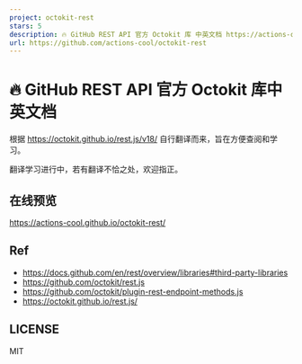 ```yaml
---
project: octokit-rest
stars: 5
description: 🔥 GitHub REST API 官方 Octokit 库 中英文档 https://actions-cool.github.io/octokit-rest/
url: https://github.com/actions-cool/octokit-rest
---
```


🔥 GitHub REST API 官方 Octokit 库中英文档
===================================

根据 https://octokit.github.io/rest.js/v18/ 自行翻译而来，旨在方便查阅和学习。

翻译学习进行中，若有翻译不恰之处，欢迎指正。

在线预览
----

https://actions-cool.github.io/octokit-rest/

Ref
---

-   https://docs.github.com/en/rest/overview/libraries#third-party-libraries
-   https://github.com/octokit/rest.js
-   https://github.com/octokit/plugin-rest-endpoint-methods.js
-   https://octokit.github.io/rest.js/

LICENSE
-------

MIT
